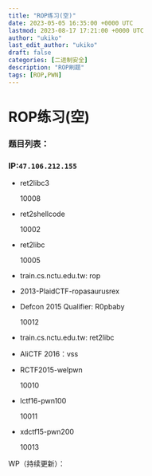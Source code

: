 ```yaml
---
title: "ROP练习(空)"
date: 2023-05-05 16:35:00 +0000 UTC
lastmod: 2023-08-17 17:21:00 +0000 UTC
author: "ukiko"
last_edit_author: "ukiko"
draft: false
categories: [二进制安全]
description: "ROP刷题"
tags: [ROP,PWN]
---
```


# ROP练习(空)

### 题目列表：

### IP:`47.106.212.155`

- ret2libc3

	10008



- ret2shellcode

	10002



- ret2libc

	10005



- train.cs.nctu.edu.tw: rop

- 2013-PlaidCTF-ropasaurusrex

- Defcon 2015 Qualifier: R0pbaby

	10012



- train.cs.nctu.edu.tw: ret2libc

- AliCTF 2016：vss

- RCTF2015-welpwn

	10010



- lctf16-pwn100

	10011



- xdctf15-pwn200

	10013



WP（持续更新）：

